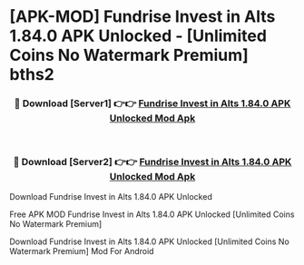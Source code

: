 # [APK-MOD] Fundrise  Invest in Alts 1.84.0 APK Unlocked - [Unlimited Coins No Watermark Premium] bths2



<div align="center">
<h3>🔴 Download [Server1] 👉👉 <a href="https://momento.my/?title=Fundrise__Invest_in_Alts_1.84.0_APK_Unlocked">Fundrise  Invest in Alts 1.84.0 APK Unlocked Mod Apk</a></h3><br>

<h3>🔴 Download [Server2] 👉👉 <a href="https://momento.my/?title=Fundrise__Invest_in_Alts_1.84.0_APK_Unlocked">Fundrise  Invest in Alts 1.84.0 APK Unlocked Mod Apk</a></h3>
</div>



Download Fundrise  Invest in Alts 1.84.0 APK Unlocked 

Free APK MOD Fundrise  Invest in Alts 1.84.0 APK Unlocked [Unlimited Coins No Watermark Premium]

Download Fundrise  Invest in Alts 1.84.0 APK Unlocked [Unlimited Coins No Watermark Premium] Mod For Android

